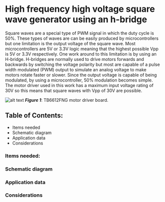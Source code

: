 # High frequency high voltage square wave generator using an h-bridge

Square waves are a special type of PWM signal in which the duty cycle is 50%. These types of waves are can be easily produced by microcontrollers but one limitation is the output voltage of the square wave. Most microcontrollers are 5V or 3.3V logic meaning that the highest possible Vpp is 5V or 3.3V respectively. One work around to this limitation is by using an H-bridge. H-bridges are normally used to drive motors forwards and backwards by switching the voltage polarity but most are capable of a pulse width modulated (PWM) output to simulate an analog voltage to make motors rotate faster or slower. Since the output voltage is capable of being modulated, by using a microcontroller, 50% modulation becomes simple. The motor driver used in this work has a maximum input voltage rating of 30V so this means that square waves with Vpp of 30V are possible.

![alt text](https://i.imgur.com/VBqVKss.png)
***Figure 1***: TB6612FNG motor driver board.

## Table of Contents:
- Items needed
- Schematic diagram
- Application data
- Considerations

### Items needed:

### Schematic diagram

### Application data

### Considerations
